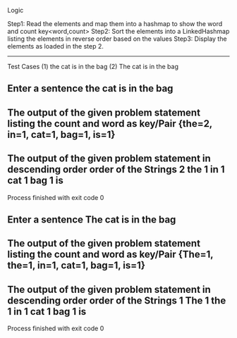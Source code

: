 Logic

Step1: Read the elements and map them into a hashmap to show the word and count  key<word,count>
Step2: Sort the elements into a LinkedHashmap listing the elements in reverse order based on the values
Step3: Display the elements as loaded in the step 2.

****************************************************************************************************************
Test Cases
(1) the cat is in the bag
(2) The cat is in the bag


Enter a sentence
the cat is in the bag
------------------------------------------------------------------------------------ 
The output of the given problem statement listing the count and word as key/Pair 
{the=2, in=1, cat=1, bag=1, is=1}
------------------------------------------------------------------------------------ 
The output of the given problem statement in descending order order of the Strings
2 the
1 in
1 cat
1 bag
1 is
------------------------------------------------------------------------------------ 

Process finished with exit code 0


Enter a sentence
The cat is in the bag
------------------------------------------------------------------------------------ 
The output of the given problem statement listing the count and word as key/Pair 
{The=1, the=1, in=1, cat=1, bag=1, is=1}
------------------------------------------------------------------------------------ 
The output of the given problem statement in descending order order of the Strings
1 The
1 the
1 in
1 cat
1 bag
1 is
------------------------------------------------------------------------------------ 

Process finished with exit code 0
